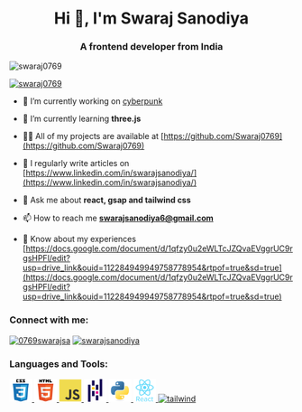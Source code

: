 <h1 align="center">Hi 👋, I'm Swaraj Sanodiya</h1>
<h3 align="center">A frontend developer from India</h3>

<p align="left"> <img src="https://komarev.com/ghpvc/?username=swaraj0769&label=Profile%20views&color=0e75b6&style=flat" alt="swaraj0769" /> </p>

<p align="left"> <a href="https://github.com/ryo-ma/github-profile-trophy"><img src="https://github-profile-trophy.vercel.app/?username=swaraj0769" alt="swaraj0769" /></a> </p>

- 🔭 I’m currently working on [cyberpunk](https://github.com/Swaraj0769/cyberpunk)

- 🌱 I’m currently learning **three.js**

- 👨‍💻 All of my projects are available at [https://github.com/Swaraj0769](https://github.com/Swaraj0769)

- 📝 I regularly write articles on [https://www.linkedin.com/in/swarajsanodiya/](https://www.linkedin.com/in/swarajsanodiya/)

- 💬 Ask me about **react, gsap and tailwind css**

- 📫 How to reach me **swarajsanodiya6@gmail.com**

- 📄 Know about my experiences [https://docs.google.com/document/d/1qfzy0u2eWLTcJZQvaEVggrUC9rgsHPFl/edit?usp=drive_link&ouid=112284949949758778954&rtpof=true&sd=true](https://docs.google.com/document/d/1qfzy0u2eWLTcJZQvaEVggrUC9rgsHPFl/edit?usp=drive_link&ouid=112284949949758778954&rtpof=true&sd=true)

<h3 align="left">Connect with me:</h3>
<p align="left">
<a href="https://twitter.com/0769swarajsa" target="blank"><img align="center" src="https://raw.githubusercontent.com/rahuldkjain/github-profile-readme-generator/master/src/images/icons/Social/twitter.svg" alt="0769swarajsa" height="30" width="40" /></a>
<a href="https://linkedin.com/in/swarajsanodiya" target="blank"><img align="center" src="https://raw.githubusercontent.com/rahuldkjain/github-profile-readme-generator/master/src/images/icons/Social/linked-in-alt.svg" alt="swarajsanodiya" height="30" width="40" /></a>
</p>

<h3 align="left">Languages and Tools:</h3>
<p align="left"> <a href="https://www.w3schools.com/css/" target="_blank" rel="noreferrer"> <img src="https://raw.githubusercontent.com/devicons/devicon/master/icons/css3/css3-original-wordmark.svg" alt="css3" width="40" height="40"/> </a> <a href="https://www.w3.org/html/" target="_blank" rel="noreferrer"> <img src="https://raw.githubusercontent.com/devicons/devicon/master/icons/html5/html5-original-wordmark.svg" alt="html5" width="40" height="40"/> </a> <a href="https://developer.mozilla.org/en-US/docs/Web/JavaScript" target="_blank" rel="noreferrer"> <img src="https://raw.githubusercontent.com/devicons/devicon/master/icons/javascript/javascript-original.svg" alt="javascript" width="40" height="40"/> </a> <a href="https://pandas.pydata.org/" target="_blank" rel="noreferrer"> <img src="https://raw.githubusercontent.com/devicons/devicon/2ae2a900d2f041da66e950e4d48052658d850630/icons/pandas/pandas-original.svg" alt="pandas" width="40" height="40"/> </a> <a href="https://www.python.org" target="_blank" rel="noreferrer"> <img src="https://raw.githubusercontent.com/devicons/devicon/master/icons/python/python-original.svg" alt="python" width="40" height="40"/> </a> <a href="https://reactjs.org/" target="_blank" rel="noreferrer"> <img src="https://raw.githubusercontent.com/devicons/devicon/master/icons/react/react-original-wordmark.svg" alt="react" width="40" height="40"/> </a> <a href="https://tailwindcss.com/" target="_blank" rel="noreferrer"> <img src="https://www.vectorlogo.zone/logos/tailwindcss/tailwindcss-icon.svg" alt="tailwind" width="40" height="40"/> </a> </p>
